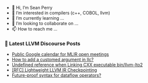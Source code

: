 - 👋 Hi, I’m Sean Perry
- 👀 I’m interested in compilers (c++, COBOL, llvm)
- 🌱 I’m currently learning ...
- 💞️ I’m looking to collaborate on ...
- 📫 How to reach me ...

<!---
s66perry/s66perry is a ✨ special ✨ repository because its `README.md` (this file) appears on your GitHub profile.
You can click the Preview link to take a look at your changes.
--->
### 📕 Latest LLVM Discourse Posts

<!-- DISCOURSE-LLVM:START -->
- [Public Google calendar for MLIR open meetings](https://discourse.llvm.org/t/public-google-calendar-for-mlir-open-meetings/68512#post_1)
- [How to add a customed argument in llc?](https://discourse.llvm.org/t/how-to-add-a-customed-argument-in-llc/68510#post_1)
- [Undefined reference when Linking CXX executable bin/llvm-lto2](https://discourse.llvm.org/t/undefined-reference-when-linking-cxx-executable-bin-llvm-lto2/68489#post_5)
- [[RFC] Lightweight LLVM IR Checkpointing](https://discourse.llvm.org/t/rfc-lightweight-llvm-ir-checkpointing/68446#post_18)
- [Future-proof syntax for dataflow operators?](https://discourse.llvm.org/t/future-proof-syntax-for-dataflow-operators/68124#post_3)
<!-- DISCOURSE-LLVM:END -->
